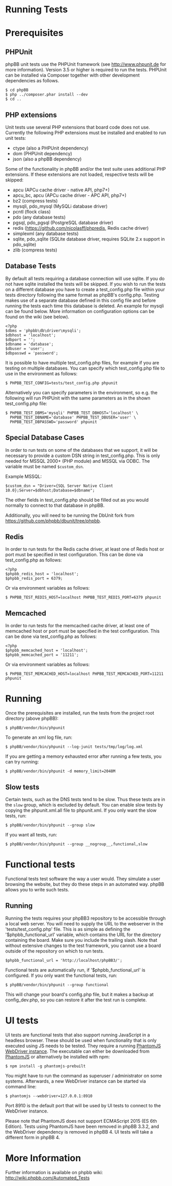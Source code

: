 Running Tests
=============

Prerequisites
=============

PHPUnit
-------

phpBB unit tests use the PHPUnit framework (see http://www.phpunit.de for more
information). Version 3.5 or higher is required to run the tests. PHPUnit can
be installed via Composer together with other development dependencies as
follows.

    $ cd phpBB
    $ php ../composer.phar install --dev
    $ cd ..

PHP extensions
--------------

Unit tests use several PHP extensions that board code does not use. Currently
the following PHP extensions must be installed and enabled to run unit tests:

- ctype (also a PHPUnit dependency)
- dom (PHPUnit dependency)
- json (also a phpBB dependency)

Some of the functionality in phpBB and/or the test suite uses additional
PHP extensions. If these extensions are not loaded, respective tests
will be skipped:

- apcu (APCu cache driver - native API, php7+)
- apcu_bc, apcu (APCu cache driver - APC API, php7+)
- bz2 (compress tests)
- mysqli, pdo_mysql (MySQLi database driver)
- pcntl (flock class)
- pdo (any database tests)
- pgsql, pdo_pgsql (PostgreSQL database driver)
- redis (https://github.com/nicolasff/phpredis, Redis cache driver)
- simplexml (any database tests)
- sqlite, pdo_sqlite (SQLite database driver, requires SQLite 2.x support
  in pdo_sqlite)
- zlib (compress tests)

Database Tests
--------------

By default all tests requiring a database connection will use sqlite. If you
do not have sqlite installed the tests will be skipped. If you wish to run the
tests on a different database you have to create a test_config.php file within
your tests directory following the same format as phpBB's config.php. Testing
makes use of a separate database defined in this config file and before running
the tests each time this database is deleted. An example for mysqli can be
found below. More information on configuration options can be found on the
wiki (see below).

    <?php
    $dbms = 'phpbb\db\driver\mysqli';
    $dbhost = 'localhost';
    $dbport = '';
    $dbname = 'database';
    $dbuser = 'user';
    $dbpasswd = 'password';

It is possible to have multiple test_config.php files, for example if you
are testing on multiple databases. You can specify which test_config.php file
to use in the environment as follows:

    $ PHPBB_TEST_CONFIG=tests/test_config.php phpunit

Alternatively you can specify parameters in the environment, so e.g. the
following will run PHPUnit with the same parameters as in the shown
test_config.php file:

    $ PHPBB_TEST_DBMS='mysqli' PHPBB_TEST_DBHOST='localhost' \
      PHPBB_TEST_DBNAME='database' PHPBB_TEST_DBUSER='user' \
      PHPBB_TEST_DBPASSWD='password' phpunit

Special Database Cases
----------------------
In order to run tests on some of the databases that we support, it will be
necessary to provide a custom DSN string in test_config.php. This is only
needed for MSSQL 2000+ (PHP module) and MSSQL via ODBC. The variable must be
named `$custom_dsn`.

Example MSSQL:

    $custom_dsn = "Driver={SQL Server Native Client 10.0};Server=$dbhost;Database=$dbname";

The other fields in test_config.php should be filled out as you would normally
to connect to that database in phpBB.

Additionally, you will need to be running the DbUnit fork from
https://github.com/phpbb/dbunit/tree/phpbb.

Redis
-----

In order to run tests for the Redis cache driver, at least one of Redis host
or port must be specified in test configuration. This can be done via
test_config.php as follows:

    <?php
    $phpbb_redis_host = 'localhost';
    $phpbb_redis_port = 6379;

Or via environment variables as follows:

    $ PHPBB_TEST_REDIS_HOST=localhost PHPBB_TEST_REDIS_PORT=6379 phpunit

Memcached
---------

In order to run tests for the memcached cache driver, at least one of memcached
host or port must be specified in the test configuration. This can be done via
test_config.php as follows:

    <?php
    $phpbb_memcached_host = 'localhost';
    $phpbb_memcached_port = '11211';

Or via environment variables as follows:

    $ PHPBB_TEST_MEMCACHED_HOST=localhost PHPBB_TEST_MEMCACHED_PORT=11211 phpunit

Running
=======

Once the prerequisites are installed, run the tests from the project root
directory (above phpBB):

    $ phpBB/vendor/bin/phpunit

To generate an xml log file, run:

    $ phpBB/vendor/bin/phpunit --log-junit tests/tmp/log/log.xml

If you are getting a memory exhausted error after running a few tests, you can try running:

    $ phpBB/vendor/bin/phpunit -d memory_limit=2048M

Slow tests
--------------

Certain tests, such as the DNS tests tend to be slow.
Thus these tests are in the `slow` group, which is excluded by default. You can
enable slow tests by copying the phpunit.xml.all file to phpunit.xml. If you
only want the slow tests, run:

    $ phpBB/vendor/bin/phpunit --group slow

If you want all tests, run:

    $ phpBB/vendor/bin/phpunit --group __nogroup__,functional,slow


Functional tests
================

Functional tests test software the way a user would. They simulate a user
browsing the website, but they do these steps in an automated way.
phpBB allows you to write such tests.

Running
-------

Running the tests requires your phpBB3 repository to be accessible through a
local web server. You will need to supply the URL to the webserver in
the 'tests/test_config.php' file. This is as simple as defining the
'$phpbb_functional_url' variable, which contains the URL for the directory containing
the board. Make sure you include the trailing slash. Note that without extensive
changes to the test framework, you cannot use a board outside of the repository
on which to run tests.

    $phpbb_functional_url = 'http://localhost/phpBB3/';

Functional tests are automatically run, if '$phpbb_functional_url' is configured.
If you only want the functional tests, run:

    $ phpBB/vendor/bin/phpunit --group functional

This will change your board's config.php file, but it makes a backup at
config_dev.php, so you can restore it after the test run is complete.

UI tests
========

UI tests are functional tests that also support running JavaScript in a
headless browser. These should be used when functionality that is only
executed using JS needs to be tested. They require a running
[PhantomJS WebDriver instance](http://phantomjs.org/). The executable can
either be downloaded from [PhantomJS](http://phantomjs.org/download.html)
or alternatively be installed with npm:

    $ npm install -g phantomjs-prebuilt

You might have to run the command as superuser / administrator on some
systems. Afterwards, a new WebDriver instance can be started via command
line:

    $ phantomjs --webdriver=127.0.0.1:8910

Port 8910 is the default port that will be used by UI tests to connect
to the WebDriver instance.

Please note that PhantomJS does not support ECMAScript 2015 (ES 6th Edition).
Tests using PhantomJS have been removed in phpBB 3.3.2, 
and the WebDriver dependency is removed in phpBB 4.
UI tests will take a different form in phpBB 4. 

More Information
================

Further information is available on phpbb wiki:
http://wiki.phpbb.com/Automated_Tests
